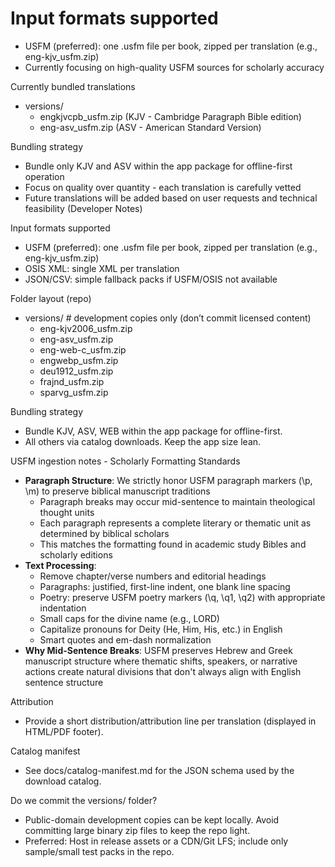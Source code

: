 # Input formats supported
- USFM (preferred): one .usfm file per book, zipped per translation (e.g., eng-kjv_usfm.zip)
- Currently focusing on high-quality USFM sources for scholarly accuracy

Currently bundled translations
- versions/
  - engkjvcpb_usfm.zip (KJV - Cambridge Paragraph Bible edition)
  - eng-asv_usfm.zip (ASV - American Standard Version)

Bundling strategy
- Bundle only KJV and ASV within the app package for offline-first operation
- Focus on quality over quantity - each translation is carefully vetted
- Future translations will be added based on user requests and technical feasibility (Developer Notes)

Input formats supported
- USFM (preferred): one .usfm file per book, zipped per translation (e.g., eng-kjv_usfm.zip)
- OSIS XML: single XML per translation
- JSON/CSV: simple fallback packs if USFM/OSIS not available

Folder layout (repo)
- versions/  # development copies only (don’t commit licensed content)
  - eng-kjv2006_usfm.zip
  - eng-asv_usfm.zip
  - eng-web-c_usfm.zip
  - engwebp_usfm.zip
  - deu1912_usfm.zip
  - frajnd_usfm.zip
  - sparvg_usfm.zip

Bundling strategy
- Bundle KJV, ASV, WEB within the app package for offline-first.
- All others via catalog downloads. Keep the app size lean.

USFM ingestion notes - Scholarly Formatting Standards
- **Paragraph Structure**: We strictly honor USFM paragraph markers (\p, \m) to preserve biblical manuscript traditions
  - Paragraph breaks may occur mid-sentence to maintain theological thought units
  - Each paragraph represents a complete literary or thematic unit as determined by biblical scholars
  - This matches the formatting found in academic study Bibles and scholarly editions
- **Text Processing**: 
  - Remove chapter/verse numbers and editorial headings
  - Paragraphs: justified, first-line indent, one blank line spacing
  - Poetry: preserve USFM poetry markers (\q, \q1, \q2) with appropriate indentation
  - Small caps for the divine name (e.g., LORD)
  - Capitalize pronouns for Deity (He, Him, His, etc.) in English
  - Smart quotes and em-dash normalization
- **Why Mid-Sentence Breaks**: USFM preserves Hebrew and Greek manuscript structure where thematic shifts, speakers, or narrative actions create natural divisions that don't always align with English sentence structure

Attribution
- Provide a short distribution/attribution line per translation (displayed in HTML/PDF footer).

Catalog manifest
- See docs/catalog-manifest.md for the JSON schema used by the download catalog.

Do we commit the versions/ folder?
- Public-domain development copies can be kept locally. Avoid committing large binary zip files to keep the repo light.
- Preferred: Host in release assets or a CDN/Git LFS; include only sample/small test packs in the repo.
